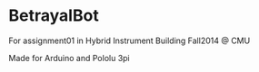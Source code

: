 BetrayalBot
===========

For assignment01 in Hybrid Instrument Building Fall2014 @ CMU

Made for Arduino and Pololu 3pi
